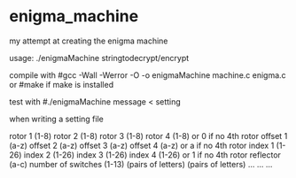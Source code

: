 # enigma_machine
my attempt at creating the enigma machine

usage: ./enigmaMachine stringtodecrypt/encrypt

compile with
#gcc -Wall -Werror -O -o enigmaMachine machine.c enigma.c
or
#make
if make is installed

test with
#./enigmaMachine message < setting

when writing a setting file

rotor 1 (1-8)
rotor 2 (1-8)
rotor 3 (1-8)
rotor 4 (1-8) or 0 if no 4th rotor
offset 1 (a-z)
offset 2 (a-z)
offset 3 (a-z)
offset 4 (a-z) or a if no 4th rotor
index 1 (1-26)
index 2 (1-26)
index 3 (1-26)
index 4 (1-26) or 1 if no 4th rotor
reflector (a-c)
number of switches (1-13)
(pairs of letters)
(pairs of letters)
...
...
...